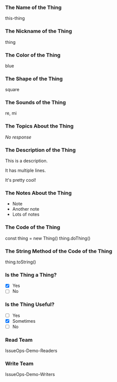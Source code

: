 ### The Name of the Thing

this-thing

### The Nickname of the Thing

thing

### The Color of the Thing

blue

### The Shape of the Thing

square

### The Sounds of the Thing

re, mi

### The Topics About the Thing

_No response_

### The Description of the Thing

This is a description.

It has multiple lines.

It's pretty cool!

### The Notes About the Thing

- Note
- Another note
- Lots of notes

### The Code of the Thing

const thing = new Thing()
thing.doThing()

### The String Method of the Code of the Thing

thing.toString()

### Is the Thing a Thing?

- [x] Yes
- [ ] No

### Is the Thing Useful?

- [ ] Yes
- [x] Sometimes
- [ ] No

### Read Team

IssueOps-Demo-Readers

### Write Team

IssueOps-Demo-Writers
